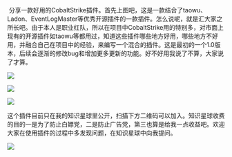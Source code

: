  分享一款好用的CobaltStrike插件。首先上图吧，这是一款结合了taowu、Ladon、EventLogMaster等优秀开源插件的一款插件。怎么说呢，就是汇大家之所长吧。由于本人是职业红队，所以在项目中CobaltStrike用的特别多，对市面上现有的开源插件如taowu等都用过，知道这些插件哪些地方好用，哪些地方不好用，并融合自己在项目中的经验，来编写一个混合的插件。这是最初的一个1.0版本，后续会逐渐的修改bug和增加更多更新的功能。好不好用我说了不算，大家说了才算。



![](https://img-blog.csdnimg.cn/img_convert/cf426fafd636d2501c3c1861078e6663.png)



![](https://img-blog.csdnimg.cn/img_convert/c3bbf2594ff3e3d88ddde7e8d48988c1.png)



![](https://img-blog.csdnimg.cn/img_convert/49c134e6228f18eba0491a566b2d0b84.png)



这个插件目前只在我的知识星球里公开，扫描下方二维码可以加入。知识星球收费的目的一是为了防止白嫖党，二是防止广告党，第三也算是给我一点收益吧。欢迎大家在使用插件的过程中多发现问题，在知识星球中向我提问。



![](https://img-blog.csdnimg.cn/1219ed79e9ed449d85d27b732cda5ea6.jpg)